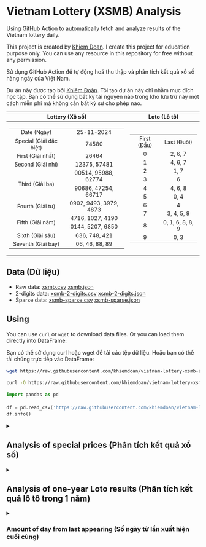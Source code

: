 # Vietnam Lottery (XSMB) Analysis

Using GitHub Action to automatically fetch and analyze results of the Vietnam lottery daily.

This project is created by [Khiem Doan](https://github.com/khiemdoan). I create this project for education purpose only. You can use any resource in this repository for free without any permission.

Sử dụng GitHub Action để tự động hoá thu thập và phân tích kết quả xổ số hàng ngày của Việt Nam.

Dự án này được tạo bởi [Khiêm Đoàn](https://github.com/khiemdoan). Tôi tạo dự án này chỉ nhằm mục đích học tập. Bạn có thể sử dụng bất kỳ tài nguyên nào trong kho lưu trữ này một cách miễn phí mà không cần bất kỳ sự cho phép nào.

| Lottery (Xổ số) | Loto (Lô tô) |
| :------------: | :----------: |
| <table><tr><td>Date (Ngày)</td><td>25-11-2024</td></tr><tr><td>Special (Giải đặc biệt)</td><td>74580</td></tr><tr><td>First (Giải nhất)</td><td>26464</td></tr><tr><td>Second (Giải nhì)</td><td>12375, 57481</td></tr><tr><td rowspan="2">Third (Giải ba)</td><td>00514, 95988, 62774</td></tr><tr><td>90686, 47254, 66717</td></tr><tr><td>Fourth (Giải tư)</td><td>0902, 9493, 3979, 4873</td></tr><tr><td rowspan="2">Fifth (Giải năm)</td><td>4716, 1027, 4190</td></tr><tr><td>0144, 5207, 6850</td></tr><tr><td>Sixth (Giải sáu)</td><td>636, 748, 421</td></tr><tr><td>Seventh (Giải bảy)</td><td>06, 46, 88, 89</td></tr></table> | <table><tr><td>First (Đầu)</td><td>Last (Đuôi)</td></tr><tr><td>0</td><td>2, 6, 7</td></tr><tr><td>1</td><td>4, 6, 7</td></tr><tr><td>2</td><td>1, 7</td></tr><tr><td>3</td><td>6</td></tr><tr><td>4</td><td>4, 6, 8</td></tr><tr><td>5</td><td>0, 4</td></tr><tr><td>6</td><td>4</td></tr><tr><td>7</td><td>3, 4, 5, 9</td></tr><tr><td>8</td><td>0, 1, 6, 8, 8, 9</td></tr><tr><td>9</td><td>0, 3</td></tr></table> |

## Data (Dữ liệu)

* Raw data: [xsmb.csv](https://raw.githubusercontent.com/khiemdoan/vietnam-lottery-xsmb-analysis/refs/heads/main/data/xsmb.csv) [xsmb.json](https://raw.githubusercontent.com/khiemdoan/vietnam-lottery-xsmb-analysis/refs/heads/main/data/xsmb.json)
* 2-digits data: [xsmb-2-digits.csv](https://raw.githubusercontent.com/khiemdoan/vietnam-lottery-xsmb-analysis/refs/heads/main/data/xsmb-2-digits.csv) [xsmb-2-digits.json](https://raw.githubusercontent.com/khiemdoan/vietnam-lottery-xsmb-analysis/refs/heads/main/data/xsmb-2-digits.json)
* Sparse data: [xsmb-sparse.csv](https://raw.githubusercontent.com/khiemdoan/vietnam-lottery-xsmb-analysis/refs/heads/main/data/xsmb-sparse.csv) [xsmb-sparse.json](https://raw.githubusercontent.com/khiemdoan/vietnam-lottery-xsmb-analysis/refs/heads/main/data/xsmb-sparse.json)

## Using

You can use `curl` or `wget` to download data files. Or you can load them directly into DataFrame:

Bạn có thể sử dụng curl hoặc wget để tải các tệp dữ liệu. Hoặc bạn có thể tải chúng trực tiếp vào DataFrame:

```sh
wget https://raw.githubusercontent.com/khiemdoan/vietnam-lottery-xsmb-analysis/refs/heads/main/data/xsmb.csv
```

```sh
curl -O https://raw.githubusercontent.com/khiemdoan/vietnam-lottery-xsmb-analysis/refs/heads/main/data/xsmb-2-digits.csv
```

```python
import pandas as pd

df = pd.read_csv('https://raw.githubusercontent.com/khiemdoan/vietnam-lottery-xsmb-analysis/refs/heads/main/data/xsmb-sparse.csv')
df.info()
```

<details>
  <summary><h2>Analysis of special prices (Phân tích kết quả xổ số)</h2></summary>
  <h3>Amount of day from last appearing (Số ngày từ lần xuất hiện cuối cùng)</h3>

  ![Delta](images/special_delta.jpg)

  <h3>Top 10 amount of day from last appearing (Top 10 số lâu chưa xuất hiện)</h3>

  ![Delta top 10](images/special_delta_top_10.jpg)
</details>

<details>
  <summary><h2>Analysis of one-year Loto results (Phân tích kết quả lô tô trong 1 năm)</h2></summary>

  Max: 127. Min: 70.

  Mean: 97.74. Standard deviation: 11.43.

  <h3>Detail (Chi tiết)</h3>

  ![Detail](images/heatmap.jpg)

  <h3>Top 10</h3>

  ![Top 10](images/top-10.jpg)

  <h3>Distribution (Phân bổ)</h3>

  ![Distribution](images/distribution.jpg)
</details>

<details>
  <summary><h3>Amount of day from last appearing (Số ngày từ lần xuất hiện cuối cùng)</h2></summary>

  ![Delta](images/delta.jpg)

  <h3>Top 10 amount of day from last appearing (Top 10 số lâu chưa xuất hiện)</h3>

  ![Delta top 10](images/delta_top_10.jpg)
</details>